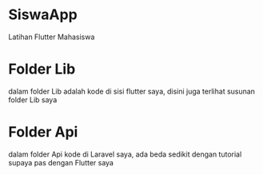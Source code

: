 # SiswaApp
 Latihan Flutter Mahasiswa

# Folder Lib
 dalam folder Lib adalah kode di sisi flutter saya, disini juga terlihat susunan folder Lib saya

# Folder Api
 dalam folder Api kode di Laravel saya, ada beda sedikit dengan tutorial supaya pas dengan Flutter saya
